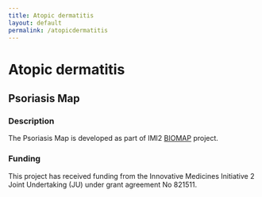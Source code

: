 ```yaml
--- 
title: Atopic dermatitis 
layout: default 
permalink: /atopicdermatitis
--- 
```


# Atopic dermatitis

## Psoriasis Map

### Description

The Psoriasis Map is developed as part of IMI2 [BIOMAP](https://biomap-imi.eu/) project.

### Funding

This project has received funding from the Innovative Medicines Initiative 2 Joint Undertaking (JU) under grant agreement No 821511.
